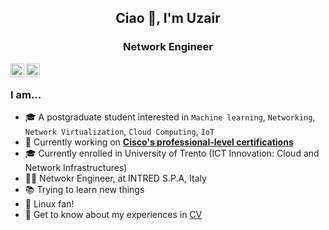 <h2 align="center">Ciao 👋, I'm Uzair</h2>
<h3 align="center">Network Engineer</h3>
<a href="https://www.linkedin.com/in/muhammaduzair11/" target="blank"><img align="left" src="https://cdn.jsdelivr.net/npm/simple-icons@3.0.1/icons/linkedin.svg" alt="uzairali37" width="22px" /></a>
<a href="https://uzairali7.medium.com/" target="blank"><img align="left" src="https://cdn.jsdelivr.net/npm/simple-icons@3.0.1/icons/medium.svg" alt="uzairali37" width="22px" /></a>

<br />

### I am...
* 🎓 A postgraduate student interested in `Machine learning`, `Networking`, `Network Virtualization`, `Cloud Computing`, `IoT`
* 🔭 Currently working on **[Cisco's professional-level certifications](https://www.cisco.com/c/en/us/training-events/training-certifications/certifications/professional/ccnp-enterprise.html)**
* 🎓 Currently enrolled in University of Trento (ICT Innovation: Cloud and Network Infrastructures)
* 👨‍💻 Netwokr Engineer, at INTRED S.P.A, Italy
* 📚 Trying to learn new things
* 🐧 Linux fan! 
* 📄 Get to know about my experiences in [CV](https://www.uzair.it/)
